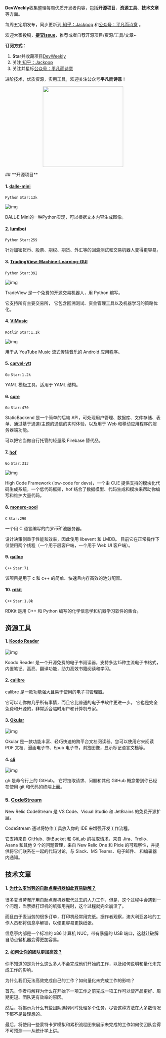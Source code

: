 **DevWeekly**收集整理每周优质开发者内容，包括**开源项目**、**资源工具**、**技术文章**等方面。

每周五定期发布，同步更新到<a href="https://www.zhihu.com/people/sharetechlee/activities">
知乎：Jackpop</a> 和<a href="https://mp.weixin.qq.com/s/hTZAGgkiMS0XPZ9OHQxFJg" rel="nofollow">公众号：平凡而诗意</a> 。

欢迎大家投稿，**[提交issue](https://github.com/Jackpopc/DevWeekly/issues)**，推荐或者自荐开源项目/资源/工具/文章~

**订阅方式**：

1. **Star**并收藏项目[DevWeekly](https://github.com/Jackpopc/DevWeekly)
2. 关注<a href="https://www.zhihu.com/people/sharetechlee/activities">
   知乎：Jackpop</a>
3. 关注并星标<a href="https://mp.weixin.qq.com/s/hTZAGgkiMS0XPZ9OHQxFJg" rel="nofollow">公众号：平凡而诗意</a>  

进阶技术，优质资源，实用工具，欢迎关注公众号**平凡而诗意**！

<p align="center">
    <img src="https://s1.ax1x.com/2022/07/10/jsCAdH.jpg" width="260" height="260"></img>
</p>
## **开源项目**

#### **1.** [**dalle-mini**](https://github.com/borisdayma/dalle-mini)

`Python` `Star:13k` 

![img](https://pica.zhimg.com/80/v2-b785c8269bc63317527e5d5d67609201_720w.png?source=d16d100b)



DALL·E Mini的一种Python实现，可以根据文本内容生成图像。

#### **2.** [**lumibot**](https://github.com/Lumiwealth/lumibot)

`Python` `Star:259` 

针对加密货币、股票、期权、期货、外汇等的回溯测试和交易机器人变得更容易。

#### **3.** [**TradingView-Machine-Learning-GUI**](https://github.com/TreborNamor/TradingView-Machine-Learning-GUI)

`Python` `Star:392` 

![img](https://pic1.zhimg.com/80/v2-7e1cf37e9ac275d394bbd794fe2d54bf_720w.png?source=d16d100b)


TradeView 是一个免费的开源交易机器人，用 Python 编写。 

它支持所有主要交易所， 它包含回溯测试、资金管理工具以及机器学习的策略优化。

#### **4.** [**ViMusic**](https://github.com/vfsfitvnm/ViMusic)

`Kotlin` `Star:1.1k `

![img](https://pic3.zhimg.com/80/v2-778d730cdd151079a82a46f33dc33856_720w.png?source=d16d100b)



用于从 YouTube Music 流式传输音乐的 Android 应用程序。

#### **5.** [**carvel-ytt**](https://github.com/vmware-tanzu/carvel-ytt)

`Go` `Star:1.2k `

YAML 模板工具，适用于 YAML 结构。

#### **6.** [**core**](https://github.com/staticbackendhq/core)

`Go` `Star:470`

StaticBackend 是一个简单的后端 API，可处理用户管理、数据库、文件存储、表单、通过基于通道/主题的通信的实时体验，以及用于 Web 和移动应用程序的服务器端功能。

可以把它当做自行托管的轻量级 Firebase 替代品。

#### **7.** [**hof**](https://github.com/hofstadter-io/hof)

`Go` `Star:313`

![img](https://pic3.zhimg.com/80/v2-126562c3816d976348b48d106dd50fad_720w.png?source=d16d100b)


High Code Framework (low-code for devs)，一个由 CUE 提供支持的模块化代码生成系统，一个低代码框架，hof 结合了数据模型、代码生成和模块来帮助你编写和维护大量代码。

#### **8.** [**monero-pool**](https://github.com/jtgrassie/monero-pool)

`C` `Star:290`

一个用 C 语言编写的门罗币矿池服务器。

设计决策侧重于性能和效率，因此使用 libevent 和 LMDB。 目前它在正常操作下仅使用两个线程（一个用于层客户端，一个用于 Web UI 客户端）。 

#### **9.** [**qalloc**](https://github.com/yusing/qalloc)

`C++` `Star:71`

该项目是用于 c 和 c++ 的简单、快速且内存高效的池分配器。

#### **10.** [**rdkit**](https://github.com/rdkit/rdkit)

`C++` `Star:1.8k` 

RDKit 是用 C++ 和 Python 编写的化学信息学和机器学习软件的集合。

## **资源工具**

#### **1.** [Koodo Reader](https://koodo.960960.xyz/zh)

![img](https://pic3.zhimg.com/80/v2-525743f04bd648c582f020fa5c387349_720w.png?source=d16d100b)


Koodo Reader 是一个开源免费的电子书阅读器，支持多达15种主流电子书格式， 内置笔记、高亮、翻译功能，助力高效书籍阅读和学习。

#### **2.** [calibre](https://www.calibre-ebook.com/)

calibre 是一款功能强大且易于使用的电子书管理器。 

它可以让你做几乎所有事情，而且它比普通的电子书软件更进一步。 它也是完全免费和开源的，非常适合临时用户和计算机专家。

#### **3.** [Okular](https://okular.kde.org/)

![img](https://pic3.zhimg.com/80/v2-08a2528ae1dc1ed6f79a0bf04726b197_720w.png?source=d16d100b)


Okular 是一款功能丰富、轻巧快速的跨平台文档阅读器。您可以使用它来阅读 PDF 文档、漫画电子书、Epub 电子书，浏览图像，显示标记语言文档等。

#### **4.** [**cli**](https://github.com/cli/cli)

![img](https://pic2.zhimg.com/80/v2-36a681e65d658bbd76b7e807602f0560_720w.png?source=d16d100b)


gh 是命令行上的 GitHub。 它将拉取请求、问题和其他 GitHub 概念带到你已经在使用 git 和代码的终端上面。

### **5.** [CodeStream](https://www.codestream.com/?ref=producthunt)

New Relic CodeStream 是 VS Code、Visual Studio 和 JetBrains 的免费开源扩展。

CodeStream 通过将协作工具放入你的 IDE 来增强开发工作流程。 

它支持来自 GitHub、BitBucket 和 GitLab 的拉取请求，来自 Jira、Trello、Asana 和其他 9 个的问题管理，来自 New Relic One 和 Pixie 的可观察性，并提供将它们联系在一起的代码讨论，与 Slack、MS Teams、电子邮件、 和编辑器内通知。

## **技术文章**

#### **1.** [为什么麦当劳的自助点餐机器如此容易破解？](https://ghuntley.com/mcdonalds/)

很多麦当劳餐厅用自助点餐机器取代过去的人力工作，但是，这个过程中会遇到一个问题，当票据打印机的纸张用完时，这个过程就完全崩溃了。

而且由于麦当劳的很多订单，打印机经常用完纸。据作者观察，澳大利亚各地的工作人员都将信息亭解锁，以便更容易更换纸张。

信息亭内部是一个标准的 x86 计算机 NUC，带有暴露的 USB 端口，这就让破解自助点餐机器变得更加容易。

#### **2.** [如何让你的团队更加高效？](https://lucasfcosta.com/2022/07/19/finish-what-you-start.html)

你不知道的是为什么这么多人不会完成他们开始的工作，以及如何说明和量化未完成工作的影响。

为什么我们无法高效完成自己的工作？如何量化未完成工作的影响？

首先，作者将解释为什么在开始下一项工作之前完成一项工作可以使产品更好、周期更短、团队更有效率的原因。

然后，将揭示为什么有些团队选择同时处理多个任务，尽管这种方法在大多数情况下都不是最理想的。

最后，将使用一些蒙特卡罗模拟和累积流程图来展示未完成的工作如何使团队变得不可预测——从统计学上讲。
